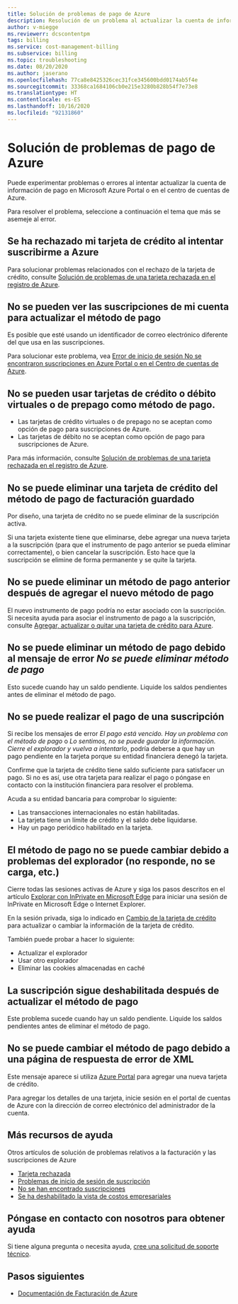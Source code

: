 ```yaml
---
title: Solución de problemas de pago de Azure
description: Resolución de un problema al actualizar la cuenta de información de pago en el Centro de cuentas o en Microsoft Azure Portal.
author: v-miegge
ms.reviewerr: dcscontentpm
tags: billing
ms.service: cost-management-billing
ms.subservice: billing
ms.topic: troubleshooting
ms.date: 08/20/2020
ms.author: jaserano
ms.openlocfilehash: 77ca8e8425326cec31fce345600bdd0174ab5f4e
ms.sourcegitcommit: 33368ca1684106cb0e215e3280b828b54f7e73e8
ms.translationtype: HT
ms.contentlocale: es-ES
ms.lasthandoff: 10/16/2020
ms.locfileid: "92131860"
---
```

# <a name="troubleshoot-azure-payment-issues"></a>Solución de problemas de pago de Azure

Puede experimentar problemas o errores al intentar actualizar la cuenta de información de pago en Microsoft Azure Portal o en el centro de cuentas de Azure.

Para resolver el problema, seleccione a continuación el tema que más se asemeje al error.

## <a name="my-credit-card-was-declined-when-i-tried-to-sign-up-for-azure"></a>Se ha rechazado mi tarjeta de crédito al intentar suscribirme a Azure

Para solucionar problemas relacionados con el rechazo de la tarjeta de crédito, consulte [Solución de problemas de una tarjeta rechazada en el registro de Azure](troubleshoot-declined-card.md).

## <a name="unable-to-see-subscriptions-under-my-account-to-update-the-payment-method"></a>No se pueden ver las suscripciones de mi cuenta para actualizar el método de pago

Es posible que esté usando un identificador de correo electrónico diferente del que usa en las suscripciones.

Para solucionar este problema, vea [Error de inicio de sesión No se encontraron suscripciones en Azure Portal o en el Centro de cuentas de Azure](no-subscriptions-found.md).

## <a name="unable-to-use-a-virtual-or-prepaid-credit-or-debit-card-as-a-payment-method"></a>No se pueden usar tarjetas de crédito o débito virtuales o de prepago como método de pago.

*   Las tarjetas de crédito virtuales o de prepago no se aceptan como opción de pago para suscripciones de Azure.
*   Las tarjetas de débito no se aceptan como opción de pago para suscripciones de Azure.

Para más información, consulte [Solución de problemas de una tarjeta rechazada en el registro de Azure](troubleshoot-declined-card.md).

## <a name="unable-to-remove-a-credit-card-from-a-saved-billing-payment-method"></a>No se puede eliminar una tarjeta de crédito del método de pago de facturación guardado

Por diseño, una tarjeta de crédito no se puede eliminar de la suscripción activa.

Si una tarjeta existente tiene que eliminarse, debe agregar una nueva tarjeta a la suscripción (para que el instrumento de pago anterior se pueda eliminar correctamente), o bien cancelar la suscripción. Esto hace que la suscripción se elimine de forma permanente y se quite la tarjeta.

## <a name="unable-to-delete-an-old-payment-method-after-adding-a-new-payment-method"></a>No se puede eliminar un método de pago anterior después de agregar el nuevo método de pago

El nuevo instrumento de pago podría no estar asociado con la suscripción. Si necesita ayuda para asociar el instrumento de pago a la suscripción, consulte [Agregar, actualizar o quitar una tarjeta de crédito para Azure](change-credit-card.md).

## <a name="unable-to-delete-a-payment-method-because-of-cannot-delete-payment-method-error"></a>No se puede eliminar un método de pago debido al mensaje de error *No se puede eliminar método de pago*

Esto sucede cuando hay un saldo pendiente. Liquide los saldos pendientes antes de eliminar el método de pago.

## <a name="unable-to-make-payment-for-a-subscription"></a>No se puede realizar el pago de una suscripción

Si recibe los mensajes de error *El pago está vencido. Hay un problema con el método de pago* o *Lo sentimos, no se puede guardar la información. Cierre el explorador y vuelva a intentarlo*, podría deberse a que hay un pago pendiente en la tarjeta porque su entidad financiera denegó la tarjeta.

Confirme que la tarjeta de crédito tiene saldo suficiente para satisfacer un pago. Si no es así, use otra tarjeta para realizar el pago o póngase en contacto con la institución financiera para resolver el problema.

Acuda a su entidad bancaria para comprobar lo siguiente:

- Las transacciones internacionales no están habilitadas.
- La tarjeta tiene un límite de crédito y el saldo debe liquidarse.
- Hay un pago periódico habilitado en la tarjeta.

## <a name="unable-to-change-payment-method-because-of-browser-issues-browser-does-not-respond-does-not-load-and-so-on"></a>El método de pago no se puede cambiar debido a problemas del explorador (no responde, no se carga, etc.)

Cierre todas las sesiones activas de Azure y siga los pasos descritos en el artículo [Explorar con InPrivate en Microsoft Edge](https://support.microsoft.com/help/4026200/microsoft-edge-browse-inprivate) para iniciar una sesión de InPrivate en Microsoft Edge o Internet Explorer.

En la sesión privada, siga lo indicado en [Cambio de la tarjeta de crédito](change-credit-card.md) para actualizar o cambiar la información de la tarjeta de crédito.

También puede probar a hacer lo siguiente:

- Actualizar el explorador
- Usar otro explorador
- Eliminar las cookies almacenadas en caché

## <a name="my-subscription-is-still-disabled-after-updating-the-payment-method"></a>La suscripción sigue deshabilitada después de actualizar el método de pago

Este problema sucede cuando hay un saldo pendiente. Liquide los saldos pendientes antes de eliminar el método de pago.

## <a name="unable-to-change-payment-method-because-of-an-xml-error-response-page"></a>No se puede cambiar el método de pago debido a una página de respuesta de error de XML

Este mensaje aparece si utiliza [Azure Portal](https://portal.azure.com/) para agregar una nueva tarjeta de crédito.

Para agregar los detalles de una tarjeta, inicie sesión en el portal de cuentas de Azure con la dirección de correo electrónico del administrador de la cuenta.

## <a name="additional-help-resources"></a>Más recursos de ayuda

Otros artículos de solución de problemas relativos a la facturación y las suscripciones de Azure

- [Tarjeta rechazada](troubleshoot-declined-card.md)
- [Problemas de inicio de sesión de suscripción](troubleshoot-sign-in-issue.md)
- [No se han encontrado suscripciones](no-subscriptions-found.md)
- [Se ha deshabilitado la vista de costos empresariales](enterprise-mgmt-grp-troubleshoot-cost-view.md)

## <a name="contact-us-for-help"></a>Póngase en contacto con nosotros para obtener ayuda

Si tiene alguna pregunta o necesita ayuda, [cree una solicitud de soporte técnico](https://ms.portal.azure.com/#blade/Microsoft_Azure_Support/HelpAndSupportBlade/newsupportrequest).

## <a name="next-steps"></a>Pasos siguientes

- [Documentación de Facturación de Azure](../index.yml)
